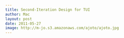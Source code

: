 ```yaml
---
title: Second-Iteration Design for TUI
author: Mac
layout: post
date: 2011-05-27
image: http://m-jo.s3.amazonaws.com/ajoto/ajoto.jpg
---
```

